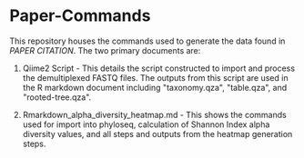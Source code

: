 # Paper-Commands

This repository houses the commands used to generate the data found in *PAPER CITATION*. The two primary documents are:

1. Qiime2 Script - This details the script constructed to import and process the demultiplexed FASTQ files. The outputs from this script are used in the R markdown document including "taxonomy.qza", "table.qza", and "rooted-tree.qza". 

2. Rmarkdown_alpha_diversity_heatmap.md - This shows the commands used for import into phyloseq, calculation of Shannon Index alpha diversity values, and all steps and outputs from the heatmap generation steps. 
